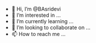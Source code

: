 - 👋 Hi, I’m @BAsridevi
- 👀 I’m interested in ...
- 🌱 I’m currently learning ...
- 💞️ I’m looking to collaborate on ...
- 📫 How to reach me ...

<!---
BAsridevi/BAsridevi is a ✨ special ✨ repository because its `README.md` (this file) appears on your GitHub profile.
You can click the Preview link to take a look at your changes.
--->
